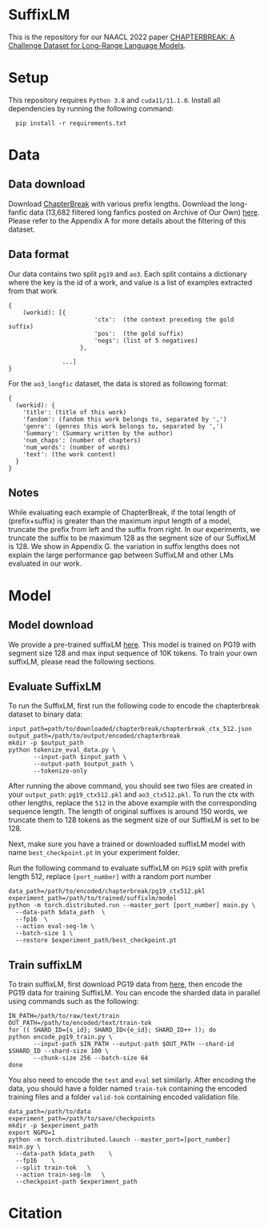 # SuffixLM

This is the repository for our NAACL 2022 paper [CHAPTERBREAK: A Challenge Dataset for Long-Range Language Models](http://arxiv/).


# Setup

This repository requires `Python 3.8` and  `cuda11/11.1.0`. Install all dependencies by running the following command:
```
  pip install -r requirements.txt
```


# Data

## Data download

Download [ChapterBreak](https://drive.google.com/drive/folders/1JkFHspT56_yRWwXVj47Fw0PzHtitODt5?usp=sharing) with various prefix lengths. Download the long-fanfic data (13,682 filtered long fanfics posted on Archive of Our Own) [here](https://drive.google.com/drive/folders/1Wb5dG6PABOleYGDG9rARVy1nSQ2WhHK2?usp=sharing). Please refer to the Appendix A for more details about the filtering of this dataset.

## Data format

Our data contains two split `pg19` and `ao3`. Each split contains a dictionary where the key is the id of a work, and value is a list of examples extracted from that work
```
{
	(workid): [{
      					'ctx': 	(the context preceding the gold suffix)
      					'pos': 	(the gold suffix)
      					'negs': (list of 5 negatives)
      				}, 

			   ...]
}
```
For the `ao3_longfic` dataset, the data is stored as following format:
```
{
  (workid): {
    'title': (title of this work)
    'fandom': (fandom this work belongs to, separated by ',')
    'genre': (genres this work belongs to, separated by ',')
    'Summary': (Summary written by the author)
    'num_chaps': (number of chapters)
    'num_words': (number of words)
    'text': (the work content)
  }
}
```


## Notes

While evaluating each example of ChapterBreak, if the total length of (prefix+suffix) is greater than the maximum input length of a model, truncate the prefix from left and the suffix from right. In our experiments, we truncate the suffix to be maximum 128 as the segment size of our SuffixLM is 128. We show in Appendix G. the variation in suffix lengths does not explain the large performance gap between SuffixLM and other LMs evaluated in our work.



# Model
## Model download

We provide a pre-trained suffixLM [here](https://drive.google.com/file/d/1eQJABPau-rbeag2_aZI-nrtZaD_HgT0t/view?usp=sharing). This model is trained on PG19 with segment size 128 and max input sequence of 10K tokens. To train your own suffixLM, please read the following sections.

## Evaluate SuffixLM

To run the SuffixLM, first run the following code to encode the chapterbreak dataset to binary data:

```
input_path=path/to/downloaded/chapterbreak/chapterbreak_ctx_512.json
output_path=/path/to/output/encoded/chapterbreak
mkdir -p $output_path
python tokenize_eval_data.py \
       --input-path $input_path \
       --output-path $output_path \
       --tokenize-only
```
After running the above command, you should see two files are created in your `output_path`: `pg19_ctx512.pkl` and `ao3_ctx512.pkl`. To run the ctx with other lengths, replace the `512` in the above example with the corresponding sequence length. The length of original suffixes is around 150 words, we truncate them to 128 tokens as the segment size of our SuffixLM is set to be 128.

Next, make sure you have a trained or downloaded suffixLM model with name `best_checkpoint.pt` in your experiment folder.

Run the following command to evaluate suffixLM on `PG19` split with prefix length 512, replace `[port_number]` with a random port number

```
data_path=/path/to/encoded/chapterbreak/pg19_ctx512.pkl
experiment_path=/path/to/trained/suffixlm/model
python -m torch.distributed.run --master_port [port_number] main.py \
  --data-path $data_path  \
  --fp16  \
  --action eval-seg-lm \
  --batch-size 1 \
  --restore $experiment_path/best_checkpoint.pt 

```

## Train suffixLM

To train suffixLM, first download PG19 data from [here](https://github.com/deepmind/pg19), then encode the PG19 data for training SuffixLM. You can encode the sharded data in parallel using commands such as the following:
```
IN_PATH=/path/to/raw/text/train
OUT_PATH=/path/to/encoded/text/train-tok
for (( SHARD_ID={s_id}; SHARD_ID<{e_id}; SHARD_ID++ )); do
python encode_pg19_train.py \
       --input-path $IN_PATH --output-path $OUT_PATH --shard-id $SHARD_ID --shard-size 100 \
       --chunk-size 256 --batch-size 64
done
```

You also need to encode the `test` and `eval` set similarly. After encoding the data, you should have a folder named `train-tok` containing the encoded training files and a folder `valid-tok` containing encoded validation file. 

```
data_path=/path/to/data
experiment_path=/path/to/save/checkpoints
mkdir -p $experiment_path
export NGPU=1
python -m torch.distributed.launch --master_port=[port_number]  main.py \
  --data-path $data_path    \
  --fp16    \
  --split train-tok   \
  --action train-seg-lm   \
  --checkpoint-path $experiment_path 
```



# Citation


